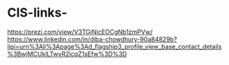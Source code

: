 # CIS-links-
https://prezi.com/view/V3TGjNicEOCgNb1zmPVw/
https://www.linkedin.com/in/diba-chowdhury-90a84829b?lipi=urn%3Ali%3Apage%3Ad_flagship3_profile_view_base_contact_details%3BwjMCUklLTwyR2icqZ1sEfw%3D%3D
